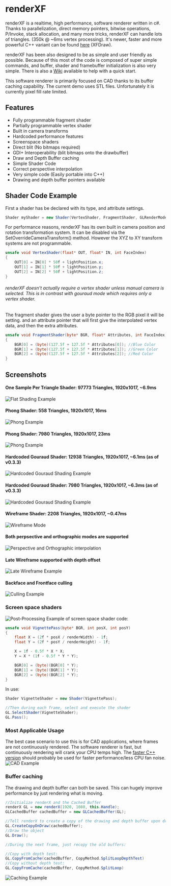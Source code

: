 # renderXF
renderXF is a realtime, high performance, software renderer written in c#. Thanks to parallelization, direct memory pointers, bitwise operations, P/Invoke, stack allocation, and many more tricks, renderXF can handle lots of triangles. (350k @ ~6ms vertex processing). It's newer, faster and more powerful C++ variant can be found [here](https://github.com/theproadam/XFDraw) (XFDraw).


renderXF has been also designed to be as simple and user friendly as possible. Because of this most of the code is composed of super simple commands, and buffer, shader and framebuffer initialization is also very simple. There is also a [Wiki](https://github.com/theproadam/renderXF/wiki) available to help with a quick start.


This software renderer is primarily focused on CAD thanks to its buffer caching capability. The current demo uses STL files. Unfortunately it is currently pixel fill rate limited. <br/>

## Features
- Fully programmable fragment shader
- Partially programmable vertex shader
- Built in camera transforms
- Hardcoded performance features
- Screenspace shaders
- Direct blit (No bitmaps required)
- GDI+ Interoperability (blit bitmaps onto the drawbuffer)
- Draw and Depth Buffer caching
- Simple Shader Code
- Correct perspective interpolation
- Very simple code (Easily portable into C++)
- Drawing and depth buffer pointers available

## Shader Code Example
First a shader has be declared with its type, and attribute settings.
```c#
Shader myShader = new Shader(VertexShader, FragmentShader, GLRenderMode.Line, GLExtraAttributeData.None);

```
For performance reasons, renderXF has its own built in camera position and rotation transformation system. It can be disabled via the SetOverrideCameraTransform() method. However the XYZ to XY transform systems are not programmable.

```c#
unsafe void VertexShader(float* OUT, float* IN, int FaceIndex)
{
    OUT[0] = IN[0] * 50f + lightPosition.x;
    OUT[1] = IN[1] * 50f + lightPosition.y;
    OUT[2] = IN[2] * 50f + lightPosition.z;
}
```
###### renderXF doesn't actually require a vertex shader unless manual camera is selected. This is in contrast with gouraud mode which requires only a vertex shader.

The fragment shader gives the user a byte pointer to the RGB pixel it will be setting. and an attribute pointer that will first give the interpolated vertex data, and then the extra attributes.
```c#
unsafe void FragmentShader(byte* BGR, float* Attributes, int FaceIndex)
{
    BGR[0] = (byte)(127.5f + 127.5f * Attributes[0]); //Blue Color
    BGR[1] = (byte)(127.5f + 127.5f * Attributes[1]); //Green Color
    BGR[2] = (byte)(127.5f + 127.5f * Attributes[2]); //Red Color
}
```

## Screenshots
#### One Sample Per Triangle Shader: 97773 Triangles, 1920x1017, ~6.9ms
![Flat Shading Example](https://i.imgur.com/XeEbYci.png)

#### Phong Shader: 558 Triangles, 1920x1017, 16ms
![Phong Example](https://i.imgur.com/QPBYM0s.png)

#### Phong Shader: 7980 Triangles, 1920x1017, 23ms
![Phong Example](https://i.imgur.com/4YiKSkv.png)

#### Hardcoded Gouraud Shader: 12938 Triangles, 1920x1017, ~6.1ms (as of v0.3.3)
![Hardcoded Gouraud Shading Example](https://i.imgur.com/8g3ieII.png) 

#### Hardcoded Gouraud Shader: 7980 Triangles, 1920x1017, ~6.3ms (as of v0.3.3)
![Hardcoded Gouraud Shading Example](https://i.imgur.com/2nbCUOs.png)

#### Wireframe Shader: 2208 Triangles, 1920x1017, ~0.47ms
![Wireframe Mode](https://i.imgur.com/QB98IEo.png) 

#### Both perpsective and orthographic modes are supported
![Perspective and Orthographic interpolation](https://i.imgur.com/4SR1Qtx.gif)

#### Late Wireframe supported with depth offset
![Late Wireframe Example](https://i.imgur.com/5t9iNZn.png)

#### Backface and Frontface culling
![Culling Example](https://i.imgur.com/I6QNBsm.png)

### Screen space shaders
![Post-Processing](https://i.imgur.com/cNpguJJ.png)
Example of screen space shader code:
```c#
unsafe void VignettePass(byte* BGR, int posX, int posY)
{
    float X = (2f * posX / renderWidth) - 1f;
    float Y = (2f * posY / renderHeight) - 1f;

    X = 1f - 0.5f * X * X;
    Y = X * (1f - 0.5f * Y * Y);

    BGR[0] = (byte)(BGR[0] * Y);
    BGR[1] = (byte)(BGR[1] * Y);
    BGR[2] = (byte)(BGR[2] * Y);
}
```
In use:
```c#
Shader VignetteShader = new Shader(VignettePass);

//Then during each frame, select and execute the shader
GL.SelectShader(VignetteShader);
GL.Pass();
```
### Most Applicable Usage
The best case scenario to use this is for CAD applications, where frames are not continuously rendered. The software renderer is fast, but continuously rendering will crank your CPU temps high. The [faster C++ version](https://github.com/theproadam/XFDraw)  should probably be used for faster performance/less CPU fan noise.
![CAD Example](https://github.com/theproadam/renderXF/blob/master/Screenshots/cad_exmpl.png?raw=true)

### Buffer caching
The drawing and depth buffer can both be saved. This can hugely improve performance by just rendering what is moving.
```c#
//Initialize renderX and the Cached Buffer
renderX GL = new renderX(1920, 1080, this.Handle);
GLCachedBuffer cachedBuffer = new GLCachedBuffer(GL);

//Tell renderX to create a copy of the drawing and depth buffer upon draw
GL.CreateCopyOnDraw(cachedBuffer);
//Draw the object
GL.Draw();

//During the next frame, just recopy the old buffers:

//Copy with depth test:
GL.CopyFromCache(cachedBuffer, CopyMethod.SplitLoopDepthTest)
//Copy without depth test:
GL.CopyFromCache(cachedBuffer, CopyMethod.SplitLoop)
```

![Caching Example](https://i.imgur.com/2y0COTs.png)
